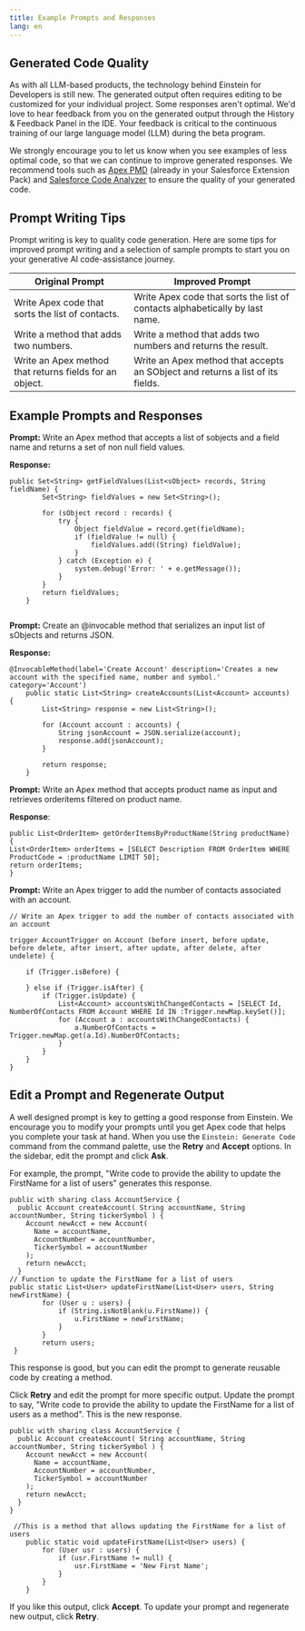 ```yaml
---
title: Example Prompts and Responses
lang: en
---
```


## Generated Code Quality

As with all LLM-based products, the technology behind Einstein for Developers is still new. The generated output often requires editing to be customized for your individual project. Some responses aren't optimal. We'd love to hear feedback from you on the generated output through the History & Feedback Panel in the IDE. Your feedback is critical to the continuous training of our large language model (LLM) during the beta program.

We strongly encourage you to let us know when you see examples of less optimal code, so that we can continue to improve generated responses. We recommend tools such as [Apex PMD](https://marketplace.visualstudio.com/items?itemName=chuckjonas.apex-pmd) (already in your Salesforce Extension Pack) and [Salesforce Code Analyzer](https://forcedotcom.github.io/sfdx-scanner/) to ensure the quality of your generated code.

## Prompt Writing Tips

Prompt writing is key to quality code generation. Here are some tips for improved prompt writing and a selection of sample prompts to start you on your generative AI code-assistance journey.

| Original Prompt                                         | Improved Prompt                                                                |
| ------------------------------------------------------- | ------------------------------------------------------------------------------ |
| Write Apex code that sorts the list of contacts.        | Write Apex code that sorts the list of contacts alphabetically by last name.   |
| Write a method that adds two numbers.                   | Write a method that adds two numbers and returns the result.                   |
| Write an Apex method that returns fields for an object. | Write an Apex method that accepts an SObject and returns a list of its fields. |

## Example Prompts and Responses

**Prompt:** Write an Apex method that accepts a list of sobjects and a field name and returns a set of non null field values.

**Response:**

```
public Set<String> getFieldValues(List<sObject> records, String fieldName) {
        Set<String> fieldValues = new Set<String>();

        for (sObject record : records) {
            try {
                Object fieldValue = record.get(fieldName);
                if (fieldValue != null) {
                    fieldValues.add((String) fieldValue);
                }
            } catch (Exception e) {
                system.debug('Error: ' + e.getMessage());
            }
        }
        return fieldValues;
    }


```

**Prompt:** Create an @invocable method that serializes an input list of sObjects and returns JSON.

**Response:**

```
@InvocableMethod(label='Create Account' description='Creates a new account with the specified name, number and symbol.' category='Account')
    public static List<String> createAccounts(List<Account> accounts) {
        List<String> response = new List<String>();

        for (Account account : accounts) {
            String jsonAccount = JSON.serialize(account);
            response.add(jsonAccount);
        }

        return response;
    }

```

**Prompt:** Write an Apex method that accepts product name as input and retrieves orderitems filtered on product name.

**Response**:

```
public List<OrderItem> getOrderItemsByProductName(String productName) {
List<OrderItem> orderItems = [SELECT Description FROM OrderItem WHERE ProductCode = :productName LIMIT 50];
return orderItems;
}

```

**Prompt:** Write an Apex trigger to add the number of contacts associated with an account.

```
// Write an Apex trigger to add the number of contacts associated with an account

trigger AccountTrigger on Account (before insert, before update, before delete, after insert, after update, after delete, after undelete) {
    
    if (Trigger.isBefore) {
        
    } else if (Trigger.isAfter) {
        if (Trigger.isUpdate) {
            List<Account> accountsWithChangedContacts = [SELECT Id, NumberOfContacts FROM Account WHERE Id IN :Trigger.newMap.keySet()];
            for (Account a : accountsWithChangedContacts) {
                a.NumberOfContacts = Trigger.newMap.get(a.Id).NumberOfContacts;
            }
        }
    }
}
```

## Edit a Prompt and Regenerate Output

A well designed prompt is key to getting a good response from Einstein. We encourage you to modify your prompts until you get Apex code that helps you complete your task at hand. When you use the `Einstein: Generate Code` command from the command palette, use the **Retry** and **Accept** options. In the sidebar, edit the prompt and click **Ask**.

For example, the prompt, "Write code to provide the ability to update the FirstName for a list of users" generates this response.

```
public with sharing class AccountService {
  public Account createAccount( String accountName, String accountNumber, String tickerSymbol ) {
    Account newAcct = new Account(
      Name = accountName,
      AccountNumber = accountNumber,
      TickerSymbol = accountNumber
    );
    return newAcct;
  }
// Function to update the FirstName for a list of users
public static List<User> updateFirstName(List<User> users, String newFirstName) {
        for (User u : users) {
            if (String.isNotBlank(u.FirstName)) {
                u.FirstName = newFirstName;
            }
        }
        return users;
 }
```

This response is good, but you can edit the prompt to generate reusable code by creating a method.

Click **Retry** and edit the prompt for more specific output. Update the prompt to say, "Write code to provide the ability to update the FirstName for a list of users as a method". This is the new response.

```
public with sharing class AccountService {
  public Account createAccount( String accountName, String accountNumber, String tickerSymbol ) {
    Account newAcct = new Account(
      Name = accountName,
      AccountNumber = accountNumber,
      TickerSymbol = accountNumber
    );
    return newAcct;
  }
}

 //This is a method that allows updating the FirstName for a list of users
    public static void updateFirstName(List<User> users) {
        for (User usr : users) {
            if (usr.FirstName != null) {
                usr.FirstName = 'New First Name';
            }
        }
    }
```

If you like this output, click **Accept**. To update your prompt and regenerate new output, click **Retry**. 
